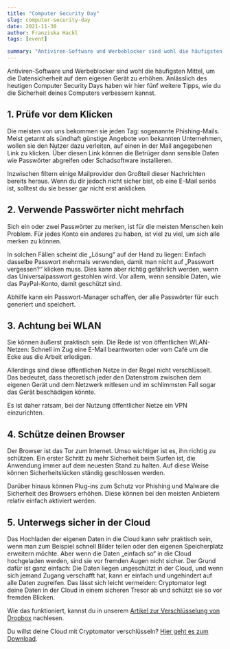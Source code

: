 ```yaml
---
title: "Computer Security Day"
slug: computer-security-day
date: 2021-11-30
author: Franziska Hackl
tags: [event]

summary: "Antiviren-Software und Werbeblocker sind wohl die häufigsten Mittel, um die Datensicherheit auf dem eigenen Gerät zu erhöhen. Anlässlich des heutigen Computer Security Days haben wir hier fünf weitere Tipps, wie du die Sicherheit deines Computers verbessern kannst."
---
```

Antiviren-Software und Werbeblocker sind wohl die häufigsten Mittel, um die Datensicherheit auf dem eigenen Gerät zu erhöhen. Anlässlich des heutigen Computer Security Days haben wir hier fünf weitere Tipps, wie du die Sicherheit deines Computers verbessern kannst.

## 1. Prüfe vor dem Klicken
Die meisten von uns bekommen sie jeden Tag: sogenannte Phishing-Mails. Meist getarnt als sündhaft günstige Angebote von bekannten Unternehmen, wollen sie den Nutzer dazu verleiten, auf einen in der Mail angegebenen Link zu klicken. Über diesen Link können die Betrüger dann sensible Daten wie Passwörter abgreifen oder Schadsoftware installieren.

Inzwischen filtern einige Mailprovider den Großteil dieser Nachrichten bereits heraus. Wenn du dir jedoch nicht sicher bist, ob eine E-Mail seriös ist, solltest du sie besser gar nicht erst anklicken.

## 2. Verwende Passwörter nicht mehrfach
Sich ein oder zwei Passwörter zu merken, ist für die meisten Menschen kein Problem. Für jedes Konto ein anderes zu haben, ist viel zu viel, um sich alle merken zu können.

In solchen Fällen scheint die „Lösung“ auf der Hand zu liegen: Einfach dasselbe Passwort mehrmals verwenden, damit man nicht auf „Passwort vergessen?“ klicken muss. Dies kann aber richtig gefährlich werden, wenn das Universalpasswort gestohlen wird. Vor allem, wenn sensible Daten, wie das PayPal-Konto, damit geschützt sind.

Abhilfe kann ein Passwort-Manager schaffen, der alle Passwörter für euch generiert und speichert.

## 3. Achtung bei WLAN
Sie können äußerst praktisch sein. Die Rede ist von öffentlichen WLAN-Netzen: Schnell im Zug eine E-Mail beantworten oder vom Café um die Ecke aus die Arbeit erledigen.

Allerdings sind diese öffentlichen Netze in der Regel nicht verschlüsselt. Das bedeutet, dass theoretisch jeder den Datenstrom zwischen dem eigenen Gerät und dem Netzwerk mitlesen und im schlimmsten Fall sogar das Gerät beschädigen könnte.

Es ist daher ratsam, bei der Nutzung öffentlicher Netze ein VPN einzurichten.

## 4. Schütze deinen Browser
Der Browser ist das Tor zum Internet. Umso wichtiger ist es, ihn richtig zu schützen. Ein erster Schritt zu mehr Sicherheit beim Surfen ist, die Anwendung immer auf dem neuesten Stand zu halten. Auf diese Weise können Sicherheitslücken ständig geschlossen werden.

Darüber hinaus können Plug-ins zum Schutz vor Phishing und Malware die Sicherheit des Browsers erhöhen. Diese können bei den meisten Anbietern relativ einfach aktiviert werden.

## 5. Unterwegs sicher in der Cloud
Das Hochladen der eigenen Daten in die Cloud kann sehr praktisch sein, wenn man zum Beispiel schnell Bilder teilen oder den eigenen Speicherplatz erweitern möchte. Aber wenn die Daten „einfach so“ in die Cloud hochgeladen werden, sind sie vor fremden Augen nicht sicher. Der Grund dafür ist ganz einfach: Die Daten liegen ungeschützt in der Cloud, und wenn sich jemand Zugang verschafft hat, kann er einfach und ungehindert auf alle Daten zugreifen. Das lässt sich leicht vermeiden: Cryptomator legt deine Daten in der Cloud in einem sicheren Tresor ab und schützt sie so vor fremden Blicken.

Wie das funktioniert, kannst du in unserem [Artikel zur Verschlüsselung von Dropbox](/de/encrypt-dropbox/) nachlesen.

Du willst deine Cloud mit Cryptomator verschlüsseln? [Hier geht es zum Download](/de/downloads/).
